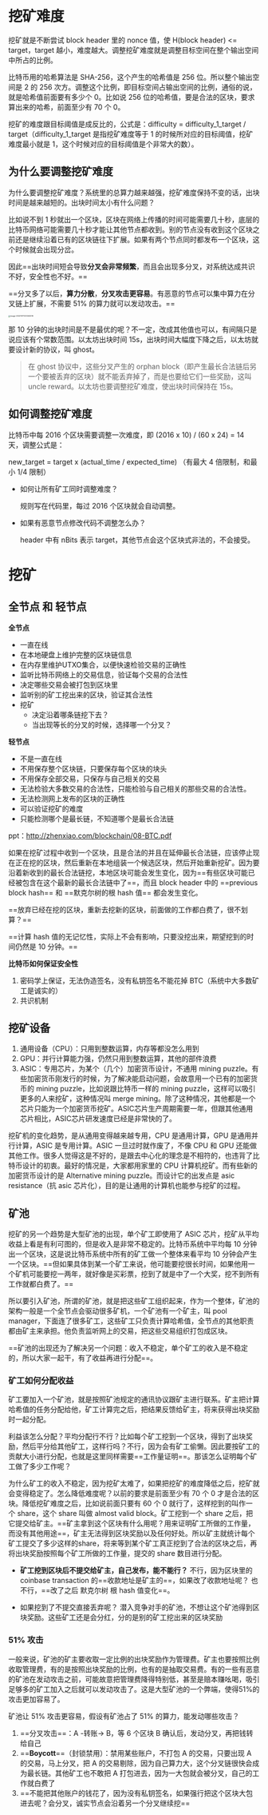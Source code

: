 # 挖矿难度

挖矿就是不断尝试 block header 里的 nonce 值，使 H(block header) <= target，target 越小，难度越大。调整挖矿难度就是调整目标空间在整个输出空间中所占的比例。



比特币用的哈希算法是 SHA-256，这个产生的哈希值是 256 位。所以整个输出空间是 2 的 256 次方。调整这个比例，即目标空间占输出空间的比例，通俗的说，就是哈希值前面要有多少个 0。比如说 256 位的哈希值，要是合法的区块，要求算出来的哈希，前面至少有 70 个 0。



挖矿的难度跟目标阈值是成反比的，公式是：difficulty = difficulty_1_target / target（difficulty_1_target 是指挖矿难度等于 1 的时候所对应的目标阈值，挖矿难度最小就是 1，这个时候对应的目标阈值是个非常大的数）。

## 为什么要调整挖矿难度

为什么要调整挖矿难度？系统里的总算力越来越强，挖矿难度保持不变的话，出块时间是越来越短的。出块时间太小有什么问题？

比如说不到 1 秒就出一个区块，区块在网络上传播的时间可能需要几十秒，底层的比特币网络可能需要几十秒才能让其他节点都收到。别的节点没有收到这个区块之前还是继续沿着已有的区块链往下扩展。如果有两个节点同时都发布一个区块，这个时候就会出现分岔。

因此==出块时间短会导致**分叉会非常频繁**，而且会出现多分叉，对系统达成共识不好，安全性也不好。==



==分叉多了以后，**算力分散**，**分叉攻击更容易**。有恶意的节点可以集中算力在分叉链上扩展，不需要 51% 的算力就可以发动攻击。==

<img src="https://littleneko.oss-cn-beijing.aliyuncs.com/img/image-20221017233343216.png" alt="image-20221017233343216" style="zoom:25%;" />



那 10 分钟的出块时间是不是最优的呢？不一定，改成其他值也可以，有间隔只是说应该有个常数范围。以太坊出块时间 15s，出块时间大幅度下降之后，以太坊就要设计新的协议，叫 ghost。

> 在 ghost 协议中，这些分叉产生的 orphan block（即产生最长合法链后另一个要被丢弃的区块）就不能丢弃掉了，而是也要给它们一些奖励，这叫 uncle reward。以太坊也要调整挖矿难度，使出块时间保持在 15s。

## 如何调整挖矿难度

比特币中每 2016 个区块需要调整一次难度，即 (2016 x 10) / (60 x 24) = 14 天，调整公式是：

new_target = target x (actual_time / expected_time) （有最大 4 倍限制，和最小 1/4 限制）



* 如何让所有矿工同时调整难度？

  规则写在代码里，每过 2016 个区块就会自动调整。

* 如果有恶意节点修改代码不调整怎么办？

  header 中有 nBits 表示 target，其他节点会这个区块式非法的，不会接受。



# 挖矿

## 全节点 和 轻节点

**全节点**

* 一直在线
* 在本地硬盘上维护完整的区块链信息
* 在内存里维护UTXO集合，以便快速检验交易的正确性
* 监听比特币网络上的交易信息，验证每个交易的合法性
* 决定哪些交易会被打包到区块里
* 监听别的矿工挖出来的区块，验证其合法性
* 挖矿
  * 决定沿着哪条链挖下去？
  * 当出现等长的分叉的时候，选择哪一个分叉？

**轻节点**

* 不是一直在线
* 不用保存整个区块链，只要保存每个区块的块头
* 不用保存全部交易，只保存与自己相关的交易
* 无法检验大多数交易的合法性，只能检验与自己相关的那些交易的合法性。
* 无法检测网上发布的区块的正确性
* 可以验证挖矿的难度
* 只能检测哪个是最长链，不知道哪个是最长合法链

ppt：http://zhenxiao.com/blockchain/08-BTC.pdf



如果在挖矿过程中收到一个区块，且是合法的并且在延伸最长合法链，应该停止现在正在挖的区块，然后重新在本地组装一个候选区块，然后开始重新挖矿。因为要沿着新收到的最长合法链挖，本地区块可能会发生变化，因为==有些区块可能已经被包含在这个最新的最长合法链中了==，而且 block header 中的 ==previous block hash== 和 ==默克尔树的根 hash 值== 都会发生变化。



==放弃已经在挖的区块，重新去挖新的区块，前面做的工作都白费了，很不划算？==

==计算 hash 值的无记忆性，实际上不会有影响，只要没挖出来，期望挖到的时间仍然是 10 分钟。==



**比特币如何保证安全性**

1. 密码学上保证，无法伪造签名，没有私钥签名不能花掉 BTC（系统中大多数矿工是诚实的）
2. 共识机制



## 挖矿设备

1. 通用设备（CPU）：只用到整数运算，内存等都没怎么用到
2. GPU：并行计算能力强，仍然只用到整数运算，其他的部件浪费
3. ASIC：专用芯片，为某个（几个）加密货币设计，不通用 mining puzzle。有些加密货币刚发行的时候，为了解决能启动问题，会故意用一个已有的加密货币的 mining puzzle，比如说跟比特币一样的 mining puzzle，这样可以吸引更多的人来挖矿，这种情况叫 merge mining。除了这种情况，其他都是一个芯片只能为一个加密货币挖矿。ASIC芯片生产周期需要一年，但跟其他通用芯片相比，ASIC芯片研发速度已经是非常快的了。

挖矿机的变化趋势，是从通用变得越来越专用，CPU 是通用计算，GPU 是通用并行计算，ASIC 是专用计算。ASIC 一旦过时就作废了，不像 CPU 和 GPU 还能做其他工作。很多人觉得这是不好的，是跟去中心化的理念是不相符的，也违背了比特币设计的初衷。最好的情况是，大家都用家里的 CPU 计算机挖矿。而有些新的加密货币设计的是 Alternative mining puzzle。而设计它的出发点是 asic resistance（抗 asic 芯片化），目的是让通用的计算机也能参与挖矿的过程。



## 矿池

挖矿的另一个趋势是大型矿池的出现，单个矿工即使用了 ASIC 芯片，挖矿从平均收益上看是有利可图的，但是收入是非常不稳定的。比特币系统中平均每 10 分钟出一个区块，这是说比特币系统中所有的矿工做一个整体来看平均 10 分钟会产生一个区块。==但如果具体到某一个矿工来说，他可能要挖很长时间，如果他用一个矿机可能要挖一两年，就好像是买彩票，挖到了就是中了一个大奖，挖不到所有工作就都白费了。==

所以要引入矿池，所谓的矿池，就是把这些矿工组织起来，作为一个整体，矿池的架构一般是一个全节点会驱动很多矿机，一个矿池有一个矿主，叫 pool manager，下面连了很多矿工，这些矿工只负责计算哈希值，全节点的其他职责都由矿主来承担。他负责监听网上的交易，把这些交易组织打包成区块。

==矿池的出现还为了解决另一个问题：收入不稳定，单个矿工的收入是不稳定的，所以大家一起干，有了收益再进行分配==。



### 矿工如何分配收益
矿工要加入一个矿池，就是按照矿池规定的通讯协议跟矿主进行联系。矿主把计算哈希值的任务分配给他，矿工计算完之后，把结果反馈给矿主，将来获得出块奖励时一起分配。

利益该怎么分配？平均分配行不行？比如每个矿工挖到一个区块，得到了出块奖励，然后平分给其他矿工，这样行吗？不行，因为会有矿工偷懒。因此要按矿工的贡献大小进行分配，也就是这里同样需要==工作量证明==。那该怎么证明每个矿工做了多少工作呢？



为什么矿工的收入不稳定，因为挖矿太难了，如果把挖矿的难度降低之后，挖矿就会变得稳定了。怎么降低难度呢？以前的要求是前面至少有 70 个 0 才是合法的区块。降低挖矿难度之后，比如说前面只要有 60 个 0 就行了，这样挖到的叫作一个 share，这个 share 叫做 almost valid block。矿工挖到一个 share 之后，把它提交给矿主。==矿主拿到这个区块有什么用呢？用来证明矿工所做的工作量，而没有其他用途==，矿主无法得到区块奖励以及任何好处。所以矿主就统计每个矿工提交了多少这样的share，将来等到某个矿工真正挖到了合法的区块之后，再将出块奖励按照每个矿工所做的工作量，提交的 share 数目进行分配。



* **矿工挖到区块后不提交给矿主，自己发布，能不能行？**
  不行，因为区块里的 coinbase transaction 的==收款地址是矿主的==，如果改了收款地址呢？
  也不行，==改了之后 默克尔树 根 hash 值变化==。

* 如果挖到了不提交直接丢弃呢？
  潜入竞争对手的矿池，不想让这个矿池得到区块奖励。这些矿工还是会分红，分的是别的矿工挖出来的区块奖励

### 51% 攻击

一般来说，矿池的矿主要收取一定比例的出块奖励作为管理费。矿主也要按照比例收取管理费，有的是按照出块奖励的比例，也有的是抽取交易费。有的一些有恶意的矿池在发动攻击之前，可能故意把管理费降得特别低，甚至是赔本赚吆喝，吸引足够多的矿工加入之后就可以发动攻击了。这是大型矿池的一个弊端，使得51%的攻击更加容易了。

矿池让 51% 攻击更容易，假设有矿池占了 51% 的算力，能发动哪些攻击？

1. ==分叉攻击==：A -转账-> B，等 6 个区块 B 确认后，发动分叉，再把钱转给自己
2. ==**Boycott**==（封锁禁用）：禁用某些账户，不打包 A 的交易，只要出现 A 的交易，马上分叉，把 A 的交易剔除，因为自己算力大，这个分叉链很快会成为最长链。其他矿工也不敢把 A 打包进去，因为一大包就会被分叉，自己的工作就白费了
3. ==不能把其他账户的钱花了，因为没有私钥签名，如果强行把这个区块大包进去呢？会分叉，诚实节点会沿着另一个分叉继续挖==